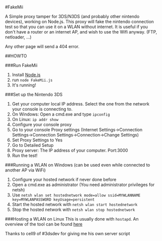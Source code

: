 #FakeMii

A Simple proxy tamper for 3DS/N3DS (and probably other nintendo devices), working on Node.js. 
This proxy will fake the nintendo connection test so that you can use it on a WLAN without internet.
It is useful if you don't have a router or an internet AP, and wish to use the Wifi anyway. (FTP, netloader, ...)

Any other page will send a 404 error.


##HOWTO


###Run FakeMii
1. Install [Node.js](http://nodejs.org/)
2. run `node FakeMii.js`
3. It's running!

###Set up the Nintendo 3DS
1. Get your computer local IP address. Select the one from the network your console is connecting to.
  1. On Windows: Open a cmd.exe and type `ipconfig`
  2. On Linux: `ip addr show`
2. Configure your console proxy
  1. Go to your console Proxy settings (Internet Settings->Connection Settings->Connection Settings->Connection->Change Settings)
  2. Set Proxy Settings to Yes
  3. Go to Detailed Setup
  4. Proxy server: The IP address of your computer. Port:3000
3. Run the test!

###Running a WLAN on Windows (can be used even while connected to another AP via WiFi)
1. Configure your hosted network if never done before
  1. Open a cmd.exe as administrator (You need administrator privileges for netsh)
  2. Use `netsh wlan set hostednetwork mode=allow ssid=MYWLANNAME key=MYWLANPASSWORD keyUsage=persistent`
2. Start the hosted network with `netsh wlan start hostednetwork`
3. Stop the hosted network with `netsh wlan stop hostednetwork`

###Hosting a WLAN on Linux
This is usually done with `hostapd`.
An overview of the tool can be found [here](https://wiki.archlinux.org/index.php/Software_access_point)

Thanks to cell9 of #3dsdev for giving me his own server script
